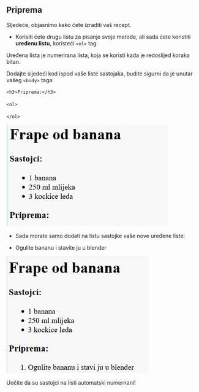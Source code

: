 ## Priprema

Sljedeće, objasnimo kako ćete izraditi vaš recept.

+ Korisiti ćete drugu listu za pisanje svoje metode, ali sada ćete koristiti **uređenu listu**, koristeći `<ol>` tag.

Uređena lista je numerirana lista, koja se koristi kada je redoslijed koraka bitan.

Dodajte sljedeći kod ispod vaše liste sastojaka, budite sigurni da je unutar vašeg `<body>` taga:

    <h3>Priprema:</h3>
    
    <ol>
    
    </ol>
    

![screenshot](images/recipe-method.png)

+ Sada morate samo dodati na listu sastojke vaše nove uređene liste:

    <li>Ogulite bananu i stavite ju u blender</li>
    

![screenshot](images/recipe-ol.png)

Uočite da su sastojci na listi automatski numerirani!